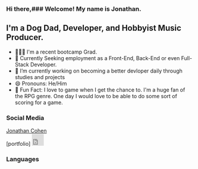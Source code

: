 ### Hi there,### Welcome! My name is Jonathan.

## I'm a Dog Dad, Developer, and Hobbyist Music Producer.

- 👨🏾‍🎓 I'm a recent bootcamp Grad.
- 👀 Currently Seeking employment as a Front-End, Back-End or even Full-Stack Developer.
- 🔭 I’m currently working on becoming a better devloper daily through studies and projects
- 😄 Pronouns: He/Him
- 👾 Fun Fact: I love to game when I get the chance to. I'm a huge fan of the RPG genre. One day I would love to be able to do some sort of scoring for a game.

### Social Media

[<div class="LI-profile-badge"  data-version="v1" data-size="medium" data-locale="en_US" data-type="horizontal" data-theme="dark" data-vanity="jonathan-cohen-bbb2891b4"><a class="LI-simple-link" href='https://www.linkedin.com/in/jonathan-cohen-bbb2891b4?trk=profile-badge'>Jonathan Cohen</a></div>][linkedin]
[portfolio]
[<iframe allowtransparency="true" scrolling="no" frameborder="no" src="https://w.soundcloud.com/icon/?url=http%3A%2F%2Fsoundcloud.com%2Fitsdrifta&color=black_white&size=32" style="width: 32px; height: 32px;"></iframe>][soundcloud]
<br />

### Languages

<br />

[linkedin]: https://www.linkedin.com/in/jonathan-cohen-bbb2891b4/
[soundcloud]: https://soundcloud.com/itsdrifta
[portolio]: https://jonathan-co-portfolio.netlify.app/


<!--
**JDC1492/JDC1492** is a ✨ _special_ ✨ repository because its `README.md` (this file) appears on your GitHub profile.

Here are some ideas to get you started:


